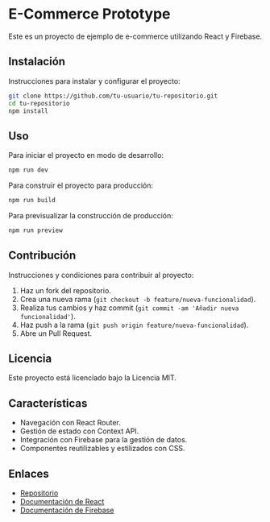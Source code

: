 # E-Commerce Prototype

Este es un proyecto de ejemplo de e-commerce utilizando React y Firebase.

## Instalación

Instrucciones para instalar y configurar el proyecto:

```bash
git clone https://github.com/tu-usuario/tu-repositorio.git
cd tu-repositorio
npm install
```

## Uso

Para iniciar el proyecto en modo de desarrollo:

```bash
npm run dev
```

Para construir el proyecto para producción:

```bash
npm run build
```

Para previsualizar la construcción de producción:

```bash
npm run preview
```

## Contribución

Instrucciones y condiciones para contribuir al proyecto:

1. Haz un fork del repositorio.
2. Crea una nueva rama (`git checkout -b feature/nueva-funcionalidad`).
3. Realiza tus cambios y haz commit (`git commit -am 'Añadir nueva funcionalidad'`).
4. Haz push a la rama (`git push origin feature/nueva-funcionalidad`).
5. Abre un Pull Request.

## Licencia

Este proyecto está licenciado bajo la Licencia MIT.

## Características

- Navegación con React Router.
- Gestión de estado con Context API.
- Integración con Firebase para la gestión de datos.
- Componentes reutilizables y estilizados con CSS.

## Enlaces

- [Repositorio](https://github.com/tu-usuario/tu-repositorio)
- [Documentación de React](https://reactjs.org/docs/getting-started.html)
- [Documentación de Firebase](https://firebase.google.com/docs)